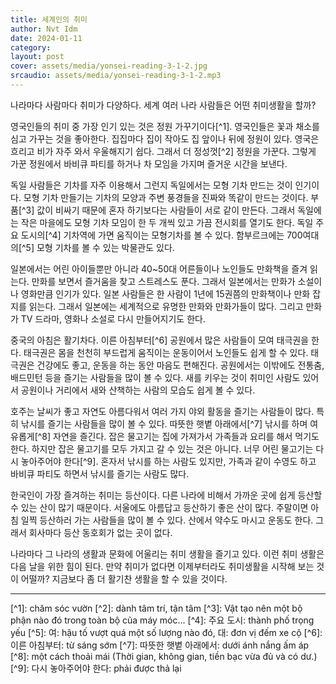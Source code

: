 ```yaml
---
title: 세계인의 취미
author: Nvt Idm
date: 2024-01-11
category:
layout: post
cover: assets/media/yonsei-reading-3-1-2.jpg
srcaudio: assets/media/yonsei-reading-3-1-2.mp3
---
```

나라마다 사람마다 취미가 다양하다. 세계 여러 나라 사람들은 어떤 취미생활을 할까?

영국인들의 취미 중 가장 인기 있는 것은 정원 가꾸기이다[^1]. 영국인들은 꽃과 채소를 심고 가꾸는 것을 좋아한다. 집집마다 집이 작아도 집 앞이나 뒤에 정원이 있다. 영국은 흐리고 비가 자주 와서 우울해지기 쉽다. 그래서 더 정성껏[^2] 정원을 가꾼다. 그렇게 가꾼 정원에서 바비큐 파티를 하거나 차 모임을 가지며 즐거운 시간을 보낸다.

독일 사람들은 기차를 자주 이용해서 그런지 독일에서는 모형 기차 만드는 것이 인기이다. 모형 기차 만들기는 기차의 모양과 주변 풍경들을 진짜와 똑같이 만드는 것이다. 부품[^3] 값이 비싸기 때문에 혼자 하기보다는 사람들이 서로 같이 만든다. 그래서 독일에는 작은 마을에도 모형 기차 모임이 한 두 개씩 있고 가끔 전시회를 열기도 한다. 독일 주요 도시의[^4] 기차역에 가면 움직이는 모형기차를 볼 수 있다. 함부르크에는 700여대의[^5] 모형 기차를 볼 수 있는 박물관도 있다.

일본에서는 어린 아이들뿐만 아니라 40~50대 어른들이나 노인들도 만화책을 즐겨 읽는다. 만화를 보면서 즐거움을 찾고 스트레스도 푼다. 그래서 일본에서는 만화가 소설이나 영화만큼 인기가 있다. 일본 사람들은 한 사람이 1년에 15권쯤의 만화책이나 만화 잡지를 읽는다. 그래서 일본에는 세계적으로 유명한 만화와 만화가들이 많다. 그리고 만화가 TV 드라마, 영화나 소설로 다시 만들어지기도 한다.

중국의 아침은 활기차다. 이른 아침부터[^6] 공원에서 많은 사람들이 모여 태극권을 한다. 태극권은 몸을 천천히 부드럽게 움직이는 운동이어서 노인들도 쉽게 할 수 있다. 태극권은 건강에도 좋고, 운동을 하는 동안 마음도 편해진다. 공원에서는 이밖에도 전통춤, 배드민턴 등을 즐기는 사람들을 많이 볼 수 있다. 새를 키우는 것이 취미인 사람도 있어서 공원이나 거리에서 새와 산책하는 사람의 모습도 쉽게 볼 수 있다.

호주는 날씨가 좋고 자연도 아름다워서 여러 가지 야외 활동을 즐기는 사람들이 많다. 특히 낚시를 즐기는 사람들을 많이 볼 수 있다. 따뜻한 햇볕 아래에서[^7] 낚시를 하며 여유롭게[^8] 자연을 즐긴다. 잡은 물고기는 집에 가져가서 가족들과 요리를 해서 먹기도 한다. 하지만 잡은 물고기를 모두 가지고 갈 수 있는 것은 아니다. 너무 어린 물고기는 다시 놓아주어야 한다[^9]. 혼자서 낚시를 하는 사람도 있지만, 가족과 같이 수영도 하고 바비큐 파티도 하면서 낚시를 즐기는 사람도 많다.

한국인이 가장 즐겨하는 취미는 등산이다. 다른 나라에 비해서 가까운 곳에 쉽게 등산할 수 있는 산이 많기 때문이다. 서울에도 아름답고 등산하기 좋은 산이 많다. 주말이면 아침 일찍 등산하러 가는 사람들을 많이 볼 수 있다. 산에서 약수도 마시고 운동도 한다. 그래서 회사마다 등산 동호회가 없는 곳이 없다.

나라마다 그 나라의 생활과 문화에 어울리는 취미 생활을 즐기고 있다. 이런 취미 생활은 다음 날을 위한 힘이 된다. 만약 취미가 없다면 이제부터라도 취미생활을 시작해 보는 것이 어떨까? 지금보다 좀 더 활기찬 생활을 할 수 있을 것이다.

<hr>
[^1]: chăm sóc vườn
[^2]: dành tâm trí, tận tâm
[^3]: Vật tạo nên một bộ phận nào đó trong toàn bộ của máy móc...
[^4]: 주요 도시: thành phố trọng yếu
[^5]: 여: hậu tố vượt quá một số lượng nào đó, 대: đơn vị đếm xe cộ
[^6]: 이른 아침부터: từ sáng sớm
[^7]: 따뜻한 햇볕 아래에서: dưới ánh nắng ấm áp
[^8]: một cách thoải mái (Thời gian, không gian, tiền bạc vừa đủ và có dư.)
[^9]: 다시 놓아주어야 한다: phải được thả lại
